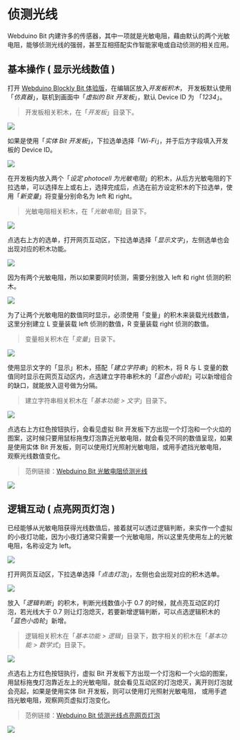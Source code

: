 # 侦测光线

Webduino Bit 内建许多的传感器，其中一项就是光敏电阻，藉由默认的两个光敏电阻，能够侦测光线的强弱，甚至互相搭配实作智能家电或自动侦测的相关应用。

## 基本操作 ( 显示光线数值 )

打开 [Webduino Blockly Bit 体验版](https://webduino.com.cn/link.html?lang=zh-hans&type=blockly)，在编辑区放入*开发板积木*， 开发板默认使用「*仿真器*」，联机到画面中「*虚拟的 Bit 开发板*」，默认 Device ID 为 「*1234*」。

> 开发板相关积木，在「*开发板*」目录下。

![](../../assets/webduino/advanced/img/tutorials/zh_cn/rgbmatrix-01.jpg)

如果是使用「*实体 Bit 开发板*」，下拉选单选择「*Wi-Fi*」，并于后方字段填入开发板的 Device ID。

![](../../assets/webduino/advanced/img/tutorials/zh_cn/rgbmatrix-02.jpg)

在开发板内放入两个「*设定 photocell 为光敏电阻*」的积木，从后方光敏电阻的下拉选单，可以选择左上或右上，选择完成后，点选在前方设定积木的下拉选单，使用「*新变量*」将变量分别命名为 left 和 right。

> 光敏电阻相关积木，在「*光敏电阻*」目录下。

![](../../assets/webduino/advanced/img/tutorials/zh_cn/photocell-01.jpg)

点选右上方的选单，打开网页互动区，下拉选单选择「*显示文字*」，左侧选单也会出现对应的积木功能。

![](../../assets/webduino/advanced/img/tutorials/zh_cn/photocell-02.jpg)

因为有两个光敏电阻，所以如果要同时侦测，需要分别放入 left 和 right 侦测的积木。

![](../../assets/webduino/advanced/img/tutorials/zh_cn/photocell-03.jpg)

为了让两个光敏电阻的数值同时显示，必须使用「变量」的积木来装载光线数值，这里分别建立 L 变量装载 left 侦测的数值，R 变量装载 right 侦测的数值。

> 变量相关积木在「*变量*」目录下。

![](../../assets/webduino/advanced/img/tutorials/zh_cn/photocell-04.jpg)

使用显示文字的「显示」积木，搭配「*建立字符串*」的积木，将 R 与 L 变量的数值同时显示在网页互动区内，点选建立字符串积木的「*蓝色小齿轮*」可以新增组合的缺口，就能放入逗号做为分隔。

> 建立字符串相关积木在「*基本功能 > 文字*」目录下。

![](../../assets/webduino/advanced/img/tutorials/zh_cn/photocell-05.jpg)

点选右上方红色按钮执行，会看见虚拟 Bit 开发板下方出现一个灯泡和一个火焰的图案，这时候只要用鼠标拖曳灯泡靠近光敏电阻，就会看见不同的数值呈现，如果是使用实体 Bit 开发板，则可以使用灯光照射光敏电阻，或用手遮挡光敏电阻， 观察光线数值变化。

> 范例链接：[Webduino Bit 光敏电阻侦测光线](https://webduino.com.cn/link.html?lang=zh-hans&type=example&blockly=photocell01)

![](../../assets/webduino/advanced/img/tutorials/zh_cn/photocell-06.gif)

## 逻辑互动 ( 点亮网页灯泡 )

已经能够从光敏电阻获得光线数值后，接着就可以透过逻辑判断，来实作一个虚拟的小夜灯功能，因为小夜灯通常只需要一个光敏电阻，所以这里先使用左上的光敏电阻，名称设定为 left。

![](../../assets/webduino/advanced/img/tutorials/zh_cn/photocell-07.jpg)

打开网页互动区，下拉选单选择「*点击灯泡*」，左侧也会出现对应的积木选单。

![](../../assets/webduino/advanced/img/tutorials/zh_cn/photocell-08.jpg)

放入「*逻辑判断*」的积木，判断光线数值小于 0.7 的时候，就点亮互动区的灯泡，若光线大于 0.7 则让灯泡熄灭，若要新增逻辑判断，可以点选逻辑积木的「*蓝色小齿轮*」新增。

> 逻辑相关积木在「*基本功能 > 逻辑*」目录下，数字相关的积木在「*基本功能 > 数学式*」目录下。

![](../../assets/webduino/advanced/img/tutorials/zh_cn/photocell-09.jpg)

点选右上方红色按钮执行，虚拟 Bit 开发板下方出现一个灯泡和一个火焰的图案，用鼠标拖曳灯泡靠近左上的光敏电阻，就会看见互动区的灯泡熄灭，离开则灯泡就会亮起，如果是使用实体 Bit 开发板，则可以使用灯光照射光敏电阻， 或用手遮挡光敏电阻，观察网页虚拟灯泡变化。

> 范例链接：[Webduino Bit 侦测光线点亮网页灯泡](https://webduino.com.cn/link.html?lang=zh-hans&type=example&blockly=photocell02)

![](../../assets/webduino/advanced/img/tutorials/zh_cn/photocell-10.gif)